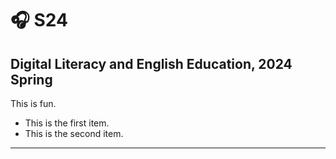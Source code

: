 # 🎧 S24

## Digital Literacy and English Education, 2024 Spring

This is fun.

+ This is the first item.
+ This is the second item.

---
